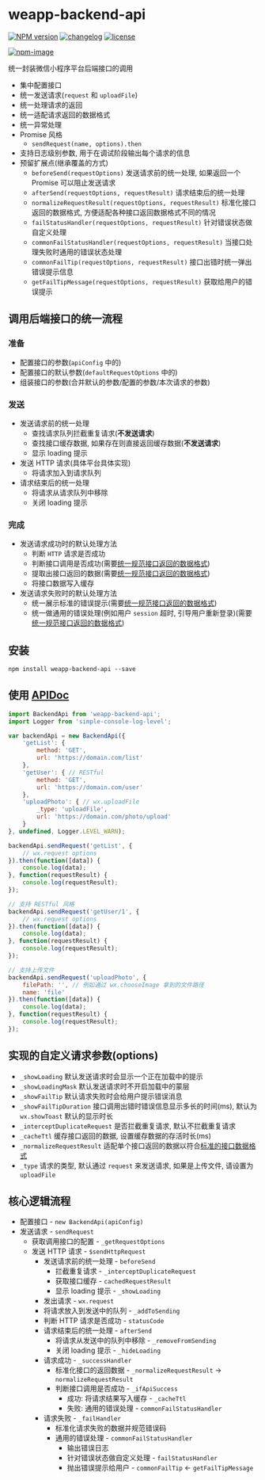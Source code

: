 # weapp-backend-api

[![NPM version][npm-image]][npm-url] [![changelog][changelog-image]][changelog-url] [![license][license-image]][license-url]

[npm-image]: https://img.shields.io/npm/v/weapp-backend-api.svg?style=flat-square
[npm-url]: https://npmjs.org/package/weapp-backend-api
[license-image]: https://img.shields.io/badge/License-MIT-blue.svg?style=flat-square
[license-url]: https://github.com/ufologist/weapp-backend-api/blob/master/LICENSE
[changelog-image]: https://img.shields.io/badge/CHANGE-LOG-blue.svg?style=flat-square
[changelog-url]: https://github.com/ufologist/weapp-backend-api/blob/master/CHANGELOG.md

[![npm-image](https://nodei.co/npm/weapp-backend-api.png?downloads=true&downloadRank=true&stars=true)](https://npmjs.com/package/weapp-backend-api)

统一封装微信小程序平台后端接口的调用

- 集中配置接口
- 统一发送请求(`request` 和 `uploadFile`)
- 统一处理请求的返回
- 统一适配请求返回的数据格式
- 统一异常处理
- Promise 风格
  - `sendRequest(name, options).then`
- 支持日志级别参数, 用于在调试阶段输出每个请求的信息
- 预留扩展点(继承覆盖的方式)
  - `beforeSend(requestOptions)` 发送请求前的统一处理, 如果返回一个 Promise 可以阻止发送请求
  - `afterSend(requestOptions, requestResult)` 请求结束后的统一处理
  - `normalizeRequestResult(requestOptions, requestResult)` 标准化接口返回的数据格式, 方便适配各种接口返回数据格式不同的情况
  - `failStatusHandler(requestOptions, requestResult)` 针对错误状态做自定义处理
  - `commonFailStatusHandler(requestOptions, requestResult)` 当接口处理失败时通用的错误状态处理
  - `commonFailTip(requestOptions, requestResult)` 接口出错时统一弹出错误提示信息
  - `getFailTipMessage(requestOptions, requestResult)` 获取给用户的错误提示

## 调用后端接口的统一流程

### 准备

* 配置接口的参数(`apiConfig` 中的)
* 配置接口的默认参数(`defaultRequestOptions` 中的)
* 组装接口的参数(合并默认的参数/配置的参数/本次请求的参数)

### 发送

* 发送请求前的统一处理
  * 查找请求队列拦截重复请求(**不发送请求**)
  * 查找接口缓存数据, 如果存在则直接返回缓存数据(**不发送请求**)
  * 显示 loading 提示
* 发送 HTTP 请求(具体平台具体实现)
  * 将请求加入到请求队列
* 请求结束后的统一处理
  * 将请求从请求队列中移除
  * 关闭 loading 提示

### 完成

* 发送请求成功时的默认处理方法
  * 判断 `HTTP` 请求是否成功
  * 判断接口调用是否成功(需要[统一规范接口返回的数据格式](https://github.com/f2e-journey/treasure/blob/master/api.md#%E6%8E%A5%E5%8F%A3%E8%BF%94%E5%9B%9E%E7%9A%84%E6%95%B0%E6%8D%AE%E7%BB%93%E6%9E%84))
  * 提取出接口返回的数据(需要[统一规范接口返回的数据格式](https://github.com/f2e-journey/treasure/blob/master/api.md#%E6%8E%A5%E5%8F%A3%E8%BF%94%E5%9B%9E%E7%9A%84%E6%95%B0%E6%8D%AE%E7%BB%93%E6%9E%84))
  * 将接口数据写入缓存
* 发送请求失败时的默认处理方法
  * 统一展示标准的错误提示(需要[统一规范接口返回的数据格式](https://github.com/f2e-journey/treasure/blob/master/api.md#%E6%8E%A5%E5%8F%A3%E8%BF%94%E5%9B%9E%E7%9A%84%E6%95%B0%E6%8D%AE%E7%BB%93%E6%9E%84))
  * 统一做通用的错误处理(例如用户 `session` 超时, 引导用户重新登录)(需要[统一规范接口返回的数据格式](https://github.com/f2e-journey/treasure/blob/master/api.md#%E6%8E%A5%E5%8F%A3%E8%BF%94%E5%9B%9E%E7%9A%84%E6%95%B0%E6%8D%AE%E7%BB%93%E6%9E%84))

## 安装

```
npm install weapp-backend-api --save
```

## 使用 [APIDoc](https://doc.esdoc.org/github.com/ufologist/weapp-backend-api/)

```javascript
import BackendApi from 'weapp-backend-api';
import Logger from 'simple-console-log-level';

var backendApi = new BackendApi({
    'getList': {
        method: 'GET',
        url: 'https://domain.com/list'
    },
    'getUser': { // RESTful
        method: 'GET',
        url: 'https://domain.com/user'
    },
    'uploadPhoto': { // wx.uploadFile
        _type: 'uploadFile',
        url: 'https://domain.com/photo/upload'
    }
}, undefined, Logger.LEVEL_WARN);

backendApi.sendRequest('getList', {
    // wx.request options
}).then(function([data]) {
    console.log(data);
}, function(requestResult) {
    console.log(requestResult);
});

// 支持 RESTful 风格
backendApi.sendRequest('getUser/1', {
    // wx.request options
}).then(function([data]) {
    console.log(data);
}, function(requestResult) {
    console.log(requestResult);
});

// 支持上传文件
backendApi.sendRequest('uploadPhoto', {
    filePath: '', // 例如通过 wx.chooseImage 拿到的文件路径
    name: 'file'
}).then(function([data]) {
    console.log(data);
}, function(requestResult) {
    console.log(requestResult);
});
```

## 实现的自定义请求参数(options)

* `_showLoading` 默认发送请求时会显示一个正在加载中的提示
* `_showLoadingMask` 默认发送请求时不开启加载中的蒙层
* `_showFailTip` 默认请求失败时会给用户提示错误消息
* `_showFailTipDuration` 接口调用出错时错误信息显示多长的时间(ms), 默认为 `wx.showToast` 默认的显示时长
* `_interceptDuplicateRequest` 是否拦截重复请求, 默认不拦截重复请求
* `_cacheTtl` 缓存接口返回的数据, 设置缓存数据的存活时长(ms)
* `_normalizeRequestResult` 适配单个接口返回的数据以符合[标准的接口数据格式](https://github.com/f2e-journey/treasure/blob/master/api.md#%E6%8E%A5%E5%8F%A3%E8%BF%94%E5%9B%9E%E7%9A%84%E6%95%B0%E6%8D%AE%E7%BB%93%E6%9E%84)
* `_type` 请求的类型, 默认通过 `request` 来发送请求, 如果是上传文件, 请设置为 `uploadFile`

## 核心逻辑流程

* 配置接口 - `new BackendApi(apiConfig)`
* 发送请求 - `sendRequest`
  * 获取调用接口的配置 - `_getRequestOptions`
  * 发送 HTTP 请求 - `$sendHttpRequest`
    * 发送请求前的统一处理 - `beforeSend`
      * 拦截重复请求 - `_interceptDuplicateRequest`
      * 获取接口缓存 - `cachedRequestResult`
      * 显示 loading 提示 - `_showLoading`
    * 发出请求 - `wx.request`
    * 将请求放入到发送中的队列 - `_addToSending`
    * 判断 HTTP 请求是否成功 - `statusCode`
    * 请求结束后的统一处理 - `afterSend`
      * 将请求从发送中的队列中移除 - `_removeFromSending`
      * 关闭 loading 提示 - `_hideLoading`
    * 请求成功 - `_successHandler`
      * 标准化接口的返回数据 - `_normalizeRequestResult` -> `normalizeRequestResult`
      * 判断接口调用是否成功 - `_ifApiSuccess`
        * 成功: 将请求结果写入缓存 - `_cacheTtl`
        * 失败: 通用的错误处理 - `commonFailStatusHandler`
    * 请求失败 - `_failHandler`
      * 标准化请求失败的数据并规范错误码
      * 通用的错误处理 - `commonFailStatusHandler`
        * 输出错误日志
        * 针对错误状态做自定义处理 - `failStatusHandler`
        * 抛出错误提示给用户 - `commonFailTip` <- `getFailTipMessage`